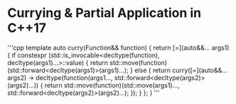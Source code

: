 # Currying & Partial Application in C++17

'''cpp
template <typename Function>
auto curry(Function&& function)
{
    return [=](auto&&... args1)
    {
        if constexpr (std::is_invocable<decltype(function), decltype(args1)...>::value)
        {
            return std::move(function)(std::forward<decltype(args1)>(args1)...);
        }
        else
        {
            return curry([=](auto&&... args2) -> decltype(function(args1..., std::forward<decltype(args2)>(args2)...))
            {
                return std::move(function)(std::move(args1)..., std::forward<decltype(args2)>(args2)...);
            });
        }
    };
}
'''

